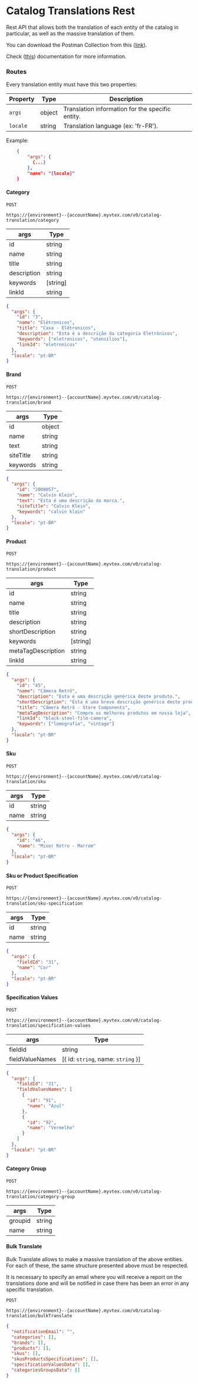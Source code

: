 # Catalog Translations Rest

Rest API that allows both the translation of each entity of the catalog in particular, as well as the massive translation of them.

You can download the Postman Collection from this ([link](https://github.com/vtex-apps/catalog-translations-rest/blob/development/docs/VTEX%20-%20Catalog%20Translation%20API.postman_collection.json)).

Check ([this](https://developers.vtex.com/vtex-developer-docs/docs/catalog-internationalization)) documentation for more information.

### Routes

Every translation entity must have this two properties:

| **Property** | **Type** | **Description**                                  |
| ------------ | -------- | ------------------------------------------------ |
| `args`       | object   | Translation information for the specific entity. |
| `locale`     | string   | Translation language (ex: 'fr-FR').              |

Example:

```json
    {
        "args": {
          {...}
        },
        "name": "{locale}"
    }
```

#### Category

`POST`

`https://{environment}--{accountName}.myvtex.com/v0/catalog-translation/category`

| **args**    | **Type** |
| ----------- | -------- |
| id          | string   |
| name        | string   |
| title       | string   |
| description | string   |
| keywords    | [string] |
| linkId      | string   |

```json
{
  "args": {
    "id": "3",
    "name": "Elêtronicos",
    "title": "Casa - Elêtronicos",
    "description": "Esta é a descrição da categoria Eletrônicos",
    "keywords": ["eletronicos", "utensílios"],
    "linkId": "eletronicos"
  },
  "locale": "pt-BR"
}
```

#### Brand

`POST`

`https://{environment}--{accountName}.myvtex.com/v0/catalog-translation/brand`

| **args**  | **Type** |
| --------- | -------- |
| id        | object   |
| name      | string   |
| text      | string   |
| siteTitle | string   |
| keywords  | string   |

```json
{
  "args": {
    "id": "2000057",
    "name": "Calvin Klein",
    "text": "Esta é uma descrição da marca.",
    "siteTitle": "Calvin Klein",
    "keywords": "calvin klain"
  },
  "locale": "pt-BR"
}
```

#### Product

`POST`

`https://{environment}--{accountName}.myvtex.com/v0/catalog-translation/product`

| **args**           | **Type** |
| ------------------ | -------- |
| id                 | string   |
| name               | string   |
| title              | string   |
| description        | string   |
| shortDescription   | string   |
| keywords           | [string] |
| metaTagDescription | string   |
| linkId             | string   |

```json
{
  "args": {
    "id": "45",
    "name": "Câmera Retrô",
    "description": "Esta é uma descrição genérica deste produto.",
    "shortDescription": "Esta é uma breve descrição genérica deste produto.",
    "title": "Câmera Retrô - Store Components",
    "metaTagDescription": "Compre os melhores produtos em nossa loja",
    "linkId": "black-steel-film-camera",
    "keywords": ["lomografia", "vintage"]
  },
  "locale": "pt-BR"
}
```

#### Sku

`POST`

`https://{environment}--{accountName}.myvtex.com/v0/catalog-translation/sku`

| **args** | **Type** |
| -------- | -------- |
| id       | string   |
| name     | string   |

```json
{
  "args": {
    "id": "46",
    "name": "Mixer Retro - Marrom"
  },
  "locale": "pt-BR"
}
```

#### Sku or Product Specification

`POST`

`https://{environment}--{accountName}.myvtex.com/v0/catalog-translation/sku-specification`

| **args** | **Type** |
| -------- | -------- |
| id       | string   |
| name     | string   |

```json
{
  "args": {
    "fieldId": "31",
    "name": "Cor"
  },
  "locale": "pt-BR"
}
```

#### Specification Values

`POST`

`https://{environment}--{accountName}.myvtex.com/v0/catalog-translation/specification-values`

| **args**        | **Type**                           |
| --------------- | ---------------------------------- |
| fieldId         | string                             |
| fieldValueNames | [{ id: `string`, name: `string` }] |

```json
{
  "args": {
    "fieldId": "31",
    "fieldValuesNames": [
      {
        "id": "91",
        "name": "Azul"
      },
      {
        "id": "92",
        "name": "Vermelho"
      }
    ]
  },
  "locale": "pt-BR"
}
```

#### Category Group

`POST`

`https://{environment}--{accountName}.myvtex.com/v0/catalog-translation/category-group`

| **args** | **Type** |
| -------- | -------- |
| groupid  | string   |
| name     | string   |

#### Bulk Translate

Bulk Translate allows to make a massive translation of the above entities. For each of these, the same structure presented above must be respected.

It is necessary to specify an email where you will receive a report on the translations done and will be notified in case there has been an error in any specific translation.

`POST`

`https://{environment}--{accountName}.myvtex.com/v0/catalog-translation/bulkTranslate`

```json
{
  "notificationEmail": "",
  "categories": [],
  "brands": [],
  "products": [],
  "skus": [],
  "skusProductsSpecifications": [],
  "specificationValuesData": [],
  "categoriesGroupsData": []
}
```
